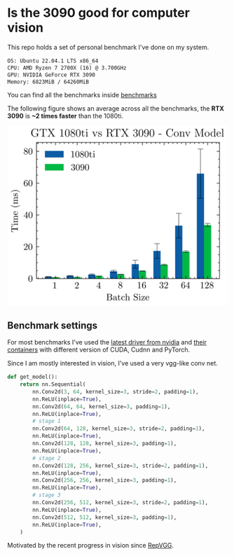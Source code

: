 # Is the 3090 good for computer vision

This repo holds a set of personal benchmark I've done on my system.


```
OS: Ubuntu 22.04.1 LTS x86_64 
CPU: AMD Ryzen 7 2700X (16) @ 3.700GHz 
GPU: NVIDIA GeForce RTX 3090 
Memory: 6823MiB / 64260MiB 
```

You can find all the benchmarks inside [benchmarks](/benchmarks)

The following figure shows an average across all the benchmarks, the **RTX 3090** is **~2 times faster** than the 1080ti. 


![img](/plots/all.png)

## Benchmark settings

For most benchmarks I've used the [latest driver from nvidia](https://www.nvidia.com/Download/driverResults.aspx/190414/en-us/) and [their containers](https://catalog.ngc.nvidia.com/orgs/nvidia/containers/pytorch) with different version of CUDA, Cudnn and PyTorch.

Since I am mostly interested in vision, I've used a very vgg-like conv net.

```python
def get_model():
    return nn.Sequential(
        nn.Conv2d(3, 64, kernel_size=3, stride=2, padding=1),
        nn.ReLU(inplace=True),
        nn.Conv2d(64, 64, kernel_size=3, padding=1),
        nn.ReLU(inplace=True),
        # stage 1
        nn.Conv2d(64, 128, kernel_size=3, stride=2, padding=1),
        nn.ReLU(inplace=True),
        nn.Conv2d(128, 128, kernel_size=3, padding=1),
        nn.ReLU(inplace=True),
        # stage 2
        nn.Conv2d(128, 256, kernel_size=3, stride=2, padding=1),
        nn.ReLU(inplace=True),
        nn.Conv2d(256, 256, kernel_size=3, padding=1),
        nn.ReLU(inplace=True),
        # stage 3
        nn.Conv2d(256, 512, kernel_size=3, stride=2, padding=1),
        nn.ReLU(inplace=True),
        nn.Conv2d(512, 512, kernel_size=3, padding=1),
        nn.ReLU(inplace=True),
    )
```

Motivated by the recent progress in vision since [RepVGG](https://arxiv.org/abs/2101.03697).